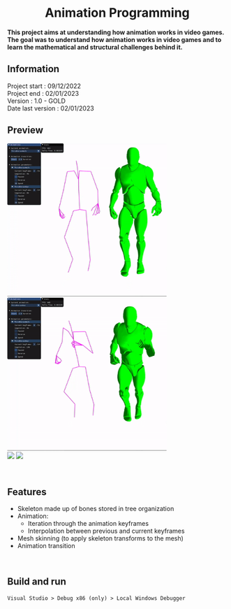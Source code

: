 <div align="center">

# Animation Programming
</div>

**This project aims at understanding how animation works in video games.**<br/>
**The goal was to understand how animation works in video games and to learn the mathematical and structural challenges behind it.**

## Information
Project start : 09/12/2022 <br>
Project end : 02/01/2023 <br>
Version : 1.0 - GOLD <br>
Date last version : 02/01/2023

## Preview
<img src="Showcase/walk.gif" style="height:350px;"/> <img src="Showcase/run.gif" style="height:350px;"/> <br>
<img src="Showcase/transition.gif" style="height:350px;"/> <img src="Showcase/settings.png" style="height:350px;"/>

<br>

## Features

- Skeleton made up of bones stored in tree organization
- Animation:
    - Iteration through the animation keyframes
    - Interpolation between previous and current keyframes
- Mesh skinning (to apply skeleton transforms to the mesh)
- Animation transition

<br>

## Build and run
```
Visual Studio > Debug x86 (only) > Local Windows Debugger
```
